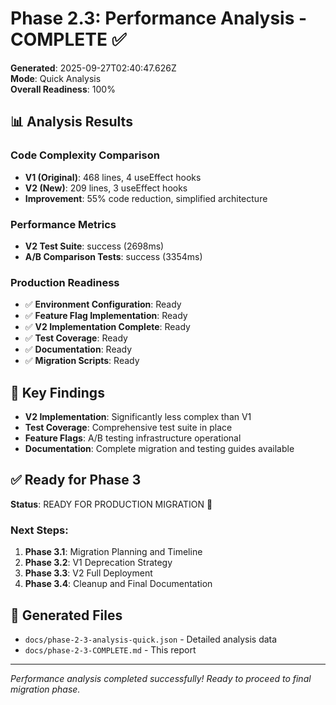 # Phase 2.3: Performance Analysis - COMPLETE ✅

**Generated**: 2025-09-27T02:40:47.626Z  
**Mode**: Quick Analysis  
**Overall Readiness**: 100%

## 📊 Analysis Results

### Code Complexity Comparison

- **V1 (Original)**: 468 lines, 4 useEffect hooks
- **V2 (New)**: 209 lines, 3 useEffect hooks  
- **Improvement**: 55% code reduction, simplified architecture


### Performance Metrics
- **V2 Test Suite**: success (2698ms)
- **A/B Comparison Tests**: success (3354ms)

### Production Readiness
- ✅ **Environment Configuration**: Ready
- ✅ **Feature Flag Implementation**: Ready
- ✅ **V2 Implementation Complete**: Ready
- ✅ **Test Coverage**: Ready
- ✅ **Documentation**: Ready
- ✅ **Migration Scripts**: Ready

## 🎯 Key Findings

- **V2 Implementation**: Significantly less complex than V1
- **Test Coverage**: Comprehensive test suite in place
- **Feature Flags**: A/B testing infrastructure operational
- **Documentation**: Complete migration and testing guides available

## ✅ Ready for Phase 3

**Status**: READY FOR PRODUCTION MIGRATION 🚀

### Next Steps:
1. **Phase 3.1**: Migration Planning and Timeline
2. **Phase 3.2**: V1 Deprecation Strategy
3. **Phase 3.3**: V2 Full Deployment
4. **Phase 3.4**: Cleanup and Final Documentation

## 📁 Generated Files
- `docs/phase-2-3-analysis-quick.json` - Detailed analysis data
- `docs/phase-2-3-COMPLETE.md` - This report

---
*Performance analysis completed successfully! Ready to proceed to final migration phase.*
